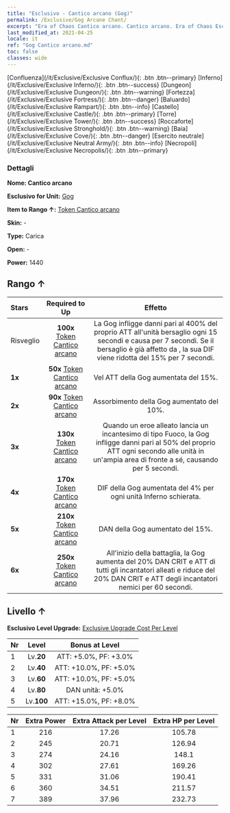 ```yaml
---
title: "Esclusivo - Cantico arcano (Gog)"
permalink: /Exclusive/Gog Arcane Chant/
excerpt: "Era of Chaos Cantico arcano. Cantico arcano. Era of Chaos Esclusivo Cantico arcano. Gog Esclusivo."
last_modified_at: 2021-04-25
locale: it
ref: "Gog Cantico arcano.md"
toc: false
classes: wide
---
```

 [Confluenza](/it/Exclusive/Exclusive Conflux/){: .btn .btn--primary} [Inferno](/it/Exclusive/Exclusive Inferno/){: .btn .btn--success} [Dungeon](/it/Exclusive/Exclusive Dungeon/){: .btn .btn--warning} [Fortezza](/it/Exclusive/Exclusive Fortress/){: .btn .btn--danger} [Baluardo](/it/Exclusive/Exclusive Rampart/){: .btn .btn--info} [Castello](/it/Exclusive/Exclusive Castle/){: .btn .btn--primary} [Torre](/it/Exclusive/Exclusive Tower/){: .btn .btn--success} [Roccaforte](/it/Exclusive/Exclusive Stronghold/){: .btn .btn--warning} [Baia](/it/Exclusive/Exclusive Cove/){: .btn .btn--danger} [Esercito neutrale](/it/Exclusive/Exclusive Neutral Army/){: .btn .btn--info} [Necropoli](/it/Exclusive/Exclusive Necropolis/){: .btn .btn--primary} 

### Dettagli
 **Nome: Cantico arcano** 

 **Esclusivo for Unit:** [Gog](/it/units/Gog/) 

 **Item to Rango ↑:** [Token Cantico arcano](/ItemsIT/con_915/)

 **Skin:** -

 **Type:** Carica

 **Open:** -

 **Power:** 1440

## Rango ↑

  |     Stars    |  Required to Up | Effetto |
  |:-------------|:---------------:|:---------------:|
  |  Risveglio  | **100x** [Token Cantico arcano](/ItemsIT/con_915/) | <Folgore bruciante> La Gog infligge danni pari al 400% del proprio ATT all'unità bersaglio ogni 15 secondi e causa <Sanguinamento> per 7 secondi. Se il bersaglio è già affetto da <Sanguinamento>, la sua DIF viene ridotta del 15% per 7 secondi. |
  | **1x** <i class="fas fa-star"/> | **50x** [Token Cantico arcano](/ItemsIT/con_915/) | Vel ATT della Gog aumentata del 15%. |
  | **2x** <i class="fas fa-star"/> | **90x** [Token Cantico arcano](/ItemsIT/con_915/) | Assorbimento della Gog aumentato del 10%. |
  | **3x** <i class="fas fa-star"/> | **130x** [Token Cantico arcano](/ItemsIT/con_915/) | <Canicola> Quando un eroe alleato lancia un incantesimo di tipo Fuoco, la Gog infligge danni pari al 50% del proprio ATT ogni secondo alle unità in un'ampia area di fronte a sé, causando <Combustione> per 5 secondi. |
  | **4x** <i class="fas fa-star"/> | **170x** [Token Cantico arcano](/ItemsIT/con_915/) | DIF della Gog aumentata del 4% per ogni unità Inferno schierata. |
  | **5x** <i class="fas fa-star"/> | **210x** [Token Cantico arcano](/ItemsIT/con_915/) | DAN della Gog aumentato del 15%. |
  | **6x** <i class="fas fa-star"/> | **250x** [Token Cantico arcano](/ItemsIT/con_915/) | <Sinfonia infernale> All'inizio della battaglia, la Gog aumenta del 20% DAN CRIT e ATT di tutti gli incantatori alleati e riduce del 20% DAN CRIT e ATT degli incantatori nemici per 60 secondi. |


## Livello ↑
 **Esclusivo Level Upgrade:** [Exclusive Upgrade Cost Per Level](/Exclusive/ExclusiveUpgradeCostPerLevel/)

  |  Nr  |   Level  | Bonus at Level |
  |:-----|:--------:|:--------------:|
  | 1 | Lv.**20** | ATT: +5.0%, PF: +3.0% |
  | 2 | Lv.**40** | ATT: +10.0%, PF: +5.0% |
  | 3 | Lv.**60** | ATT: +10.0%, PF: +5.0% |
  | 4 | Lv.**80** | DAN unità: +5.0% |
  | 5 | Lv.**100** | ATT: +15.0%, PF: +8.0% |


  |  Nr  |  Extra Power | Extra Attack per Level | Extra HP per Level |
  |:-----|:--------:|:--------:|:--------:|
  | 1 | 216 | 17.26 | 105.78 |
  | 2 | 245 | 20.71 | 126.94 |
  | 3 | 274 | 24.16 | 148.1 |
  | 4 | 302 | 27.61 | 169.26 |
  | 5 | 331 | 31.06 | 190.41 |
  | 6 | 360 | 34.51 | 211.57 |
  | 7 | 389 | 37.96 | 232.73 |


